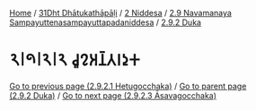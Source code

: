 
[Home](/) / [31Dht Dhātukathāpāḷi](../../...md) / [2 Niddesa](../...md) / [2.9 Navamanaya Sampayuttenasampayuttapadaniddesa](...md) / [2.9.2 Duka](../31Dht/2/2.9/2.9.2.md)

# 𑁨𑁇𑁯𑁇𑁨𑁇𑁨 𑀘𑀽𑀍𑀅𑀦𑁆𑀢𑀭𑀤𑀼𑀓

[Go to previous page (2.9.2.1 Hetugocchaka)](2.9.2.1.md) / [Go to parent page (2.9.2 Duka)](../31Dht/2/2.9/2.9.2.md) / [Go to next page (2.9.2.3 Āsavagocchaka)](2.9.2.3.md)


